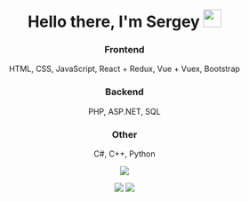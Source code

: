 <h1 align="center">Hello there, I'm Sergey
<img src="https://github.com/blackcater/blackcater/raw/main/images/Hi.gif" height="32"/></h1>

<div align="center">

  ### Frontend
  HTML, CSS, JavaScript, React + Redux, Vue + Vuex, Bootstrap
  
  ### Backend
  PHP, ASP.NET, SQL
  
  ### Other
  C#, C++, Python

</div>

<div align="center">
 
  ![](https://github-profile-summary-cards.vercel.app/api/cards/profile-details?username=spoonty&theme=monokai)

  ![](https://github-profile-summary-cards.vercel.app/api/cards/repos-per-language?username=spoonty&theme=monokai)  ![](https://github-profile-summary-cards.vercel.app/api/cards/most-commit-language?username=spoonty&theme=monokai)
  
</div>
